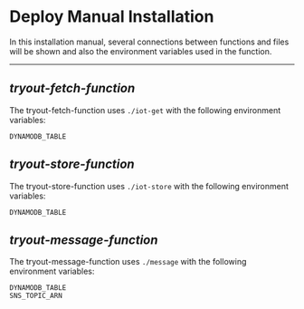 # Deploy Manual Installation

In this installation manual, several connections between functions and files will be shown and also the environment variables used in the function.

---

## *tryout-fetch-function*

The tryout-fetch-function uses `./iot-get` with the following environment variables:

```
DYNAMODB_TABLE
```

## *tryout-store-function*

The tryout-store-function uses `./iot-store` with the following environment variables:

```
DYNAMODB_TABLE
```

## *tryout-message-function*

The tryout-message-function uses `./message` with the following environment variables:

```
DYNAMODB_TABLE
SNS_TOPIC_ARN
```